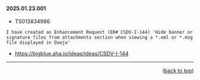 <a name="topage"></a>

#### 2025.01.23.001

* TS013834986

```
I have created an Enhancement Request (ER# CSDV-I-144) 'Hide banner or signature files from attachments section when viewing a *.eml or *.msg file displayed in Daeja'
```

*  https://bigblue.aha.io/ideas/ideas/CSDV-I-144



-----

<p align="right">(<a href="#topage">back to top</a>)</p>
<br/>
<br/>
